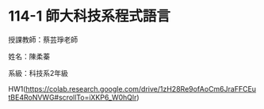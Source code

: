 # 114-1 師大科技系程式語言
授課教師：蔡芸琤老師

姓名：陳柔蓁

系級：科技系2年級

HW1(https://colab.research.google.com/drive/1zH28Re9ofAoCm6JraFFCEutBE4RoNVWG#scrollTo=iXKP6_W0hQlr)
